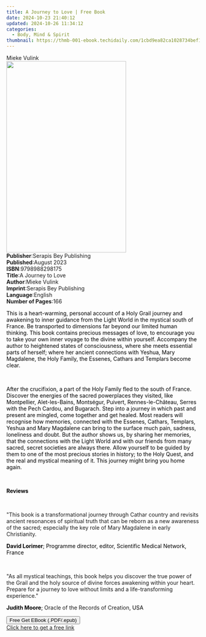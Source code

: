 ```yaml
---
title: A Journey to Love | Free Book
date: 2024-10-23 21:40:12
updated: 2024-10-26 11:34:12
categories:
  - Body, Mind & Spirit
thumbnail: https://thmb-001-ebook.techidaily.com/1cbd9ea82ca1028734bef16eb3f6ab6d31e5ac08fe38abc31b1b344a2998ba1b.jpg
---
```

<main id="book-container">
  <div class="flex flex-col">
    <div class="book-brief flex-1 py-6 px-4 sm:p-6 md:py-10 md:px-8">
      <!-- brief-->
      <div class="book-brief-main">Mieke Vulink</div>
    </div>
    <div
      class="book-meta-info flex-1 grid gap-4 col-start-1 col-end-3 row-start-1 sm:mb-6 sm:grid-cols-4 lg:gap-6 lg:col-start-2 lg:row-end-6 lg:row-span-6 lg:mb-0"
    >
      <div
        class="book-meta-info-left place-content-center mt-4 p-4 text-sm leading-6 col-start-2 col-span-2 dark:text-slate-400"
      >
        <img
          class="w-full h-500 object-cover rounded-lg sm:h-255 sm:col-span-2 lg:col-span-full"
          src="https://img-001-ebook.techidaily.com/e133d45d060190ec3060b444c95b23962344111f09c7e3b5f57e82500dedf3a7.jpg"
          alt=""
          width="312"
          height="500"
        />
      </div>
      <div
        class="book-meta-info-right mt-2 col-start-1 row-start-2 col-span-3 self-center"
      >
        <!-- meta data  -->
        <div class="flex flex-col px-4 md:px-8">
          <div class="flex-1">
            <strong>Publisher</strong>:<span class="px-2"
              >Serapis Bey Publishing</span
            >
          </div>
          <div class="flex-1">
            <strong>Published</strong>:<span class="px-2">August 2023</span>
          </div>
          <div class="flex-1">
            <strong>ISBN</strong>:<span class="px-2">9798988298175</span>
          </div>
          <div class="flex-1">
            <strong>Title</strong>:<span class="px-2">A Journey to Love</span>
          </div>
          <div class="flex-1">
            <strong>Author</strong>:<span class="px-2">Mieke Vulink</span>
          </div>
          <div class="flex-1">
            <strong>Imprint</strong>:<span class="px-2"
              >Serapis Bey Publishing</span
            >
          </div>
          <div class="flex-1">
            <strong>Language</strong>:<span class="px-2">English</span>
          </div>
          <div class="flex-1">
            <strong>Number of Pages</strong>:<span class="px-2">166</span>
          </div>
        </div>
      </div>
    </div>
    <div class="book-description flex-1 py-6 px-4 sm:p-6 md:py-10 md:px-8">
      <div class="book-description-main">
        <div accordion-content="" id="description">
          <p>
            <span style="color: rgb(0, 0, 0)"
              >This is a heart-warming, personal account of a Holy Grail journey
              and awakening to inner guidance from the Light World in the
              mystical south of France. Be transported to dimensions far beyond
              our limited human thinking. This book contains precious messages
              of love, to encourage you to take your own inner voyage to the
              divine within yourself. Accompany the author to heightened states
              of consciousness, where she meets essential parts of herself;
              where her ancient connections with Yeshua, Mary Magdalene, the
              Holy Family, the Essenes, Cathars and Templars become clear.</span
            >
          </p>
          <p><br /></p>
          <p>
            <span style="color: rgb(0, 0, 0)"
              >After the crucifixion, a part of the Holy Family fled to the
              south of France. Discover the energies of the sacred powerplaces
              they visited, like Montpellier, Alet-les-Bains, Montségur,
              Puivert, Rennes-le-Château, Serres with the Pech Cardou, and
              Bugarach. Step into a journey in which past and present are
              mingled, come together and get healed. Most readers will recognise
              how memories, connected with the Essenes, Cathars, Templars,
              Yeshua and Mary Magdalene can bring to the surface much pain,
              sadness, loneliness and doubt. But the author shows us, by sharing
              her memories, that the connections with the Light World and with
              our friends from many sacred, secret societies are always there.
              Allow yourself to be guided by them to one of the most precious
              stories in history; to the Holy Quest, and the real and mystical
              meaning of it. This journey might bring you home again.</span
            >
          </p>
          <p><br /></p>
          <p><strong style="color: rgb(0, 0, 0)">Reviews</strong></p>
          <p><br /></p>
          <p>
            "This book is a transformational journey through Cathar country and
            revisits ancient resonances of spiritual truth that can be reborn as
            a new awareness of the sacred; especially the key role of Mary
            Magdalene in early Christianity.&nbsp;
          </p>
          <p>
            <strong style="color: rgb(0, 0, 0)">David Lorimer</strong
            ><span style="color: rgb(0, 0, 0)"
              >; Programme director, editor, Scientific Medical Network,
              France</span
            >
          </p>
          <p><br /></p>
          <p>
            "As all mystical teachings, this book helps you discover the true
            power of the Grail and the holy source of divine forces awakening
            within your heart. Prepare for a journey to love without limits and
            a life-transforming experience."&nbsp;
          </p>
          <p>
            <strong style="color: rgb(0, 0, 0)">Judith Moore</strong
            ><span style="color: rgb(0, 0, 0)">;&nbsp;</span>Oracle of the
            Records of Creation<span style="color: rgb(0, 0, 0)">, USA</span>
          </p>
        </div>
        <div class="accordion-fader"></div>
      </div>
    </div>
    <div class="book-excerpts flex-1 py-6 px-4 sm:p-6 md:py-10 md:px-8"></div>
    <div
      class="book-about-author flex-1 py-6 px-4 sm:p-6 md:py-10 md:px-8"
    ></div>
    <div class="book-free-get flex-1 py-6 px-4 sm:p-6 md:py-10 md:px-8">
      <button
        id="btn-free-get"
        class="bg-blue-500 hover:bg-blue-700 text-white font-bold py-2 px-4 rounded"
      >
        Free Get EBook (.PDF/.epub)
      </button>
      <div id="countdown-display" class="px-2 text-lg mt-2"></div>
      <a
        id="free-link"
        class="hidden bg-blue-500 hover:bg-blue-700 text-white font-bold py-2 px-4 rounded"
        href="https://www.ebooks.com/en-us/book/211142316/a-journey-to-love/mieke-vulink/"
        target="_blank"
        >Click here to get a free link</a
      >
    </div>
    <script>
      let countdownTime = 0;
      let countdownInterval = null;
      document
        .getElementById('btn-free-get')
        .addEventListener('click', startCountdown);
      function startCountdown() {
        countdownTime = new Date().getTime() + 60000 * 3;
        countdownInterval = setInterval(updateCountdown, 1000);
        document.getElementById('btn-free-get').disabled = true;
        document
          .getElementById('btn-free-get')
          .classList.add('bg-gray-500', 'cursor-not-allowed');
      }
      function updateCountdown() {
        let currentTime = new Date().getTime();
        let timeLeft = countdownTime - currentTime;
        let secondsLeft = Math.floor(timeLeft / 1000);
        document.getElementById('countdown-display').innerHTML =
          `Remaining time: ${secondsLeft} seconds.`;
        if (secondsLeft <= 0) {
          clearInterval(countdownInterval);
          document.getElementById('btn-free-get').classList.add('hidden');
          document.getElementById('free-link').classList.remove('hidden');
          document.getElementById('countdown-display').innerHTML = '';
        }
      }
    </script>
  </div>
</main>
